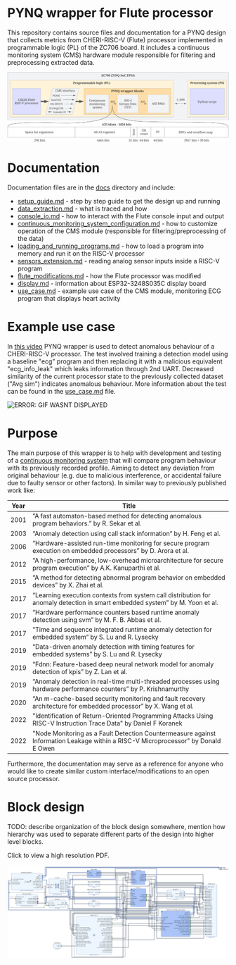 # PYNQ wrapper for Flute processor
This repository contains source files and documentation for a PYNQ design that collects metrics from CHERI-RISC-V (Flute) processor implemented in programmable logic (PL) of the ZC706 board. It includes a continuous monitoring system (CMS) hardware module responsible for filtering and preprocessing extracted data.

![ERROR: IMAGE WASNT DISPLAYED](./images/overview_detailed.png)

# Documentation
Documentation files are in the [docs](./docs) directory and include:
* [setup_guide.md](./docs/setup_guide.md) - step by step guide to get the design up and running
* [data_extraction.md](./docs/data_extraction.md) - what is traced and how
* [console_io.md](./docs/console_io.md) - how to interact with the Flute console input and output 
* [continuous_monitoring_system_configuration.md](./docs/continuous_monitoring_system_configuration.md) - how to customize operation of the CMS module (responsible for filtering/preprocessing of the data)
* [loading_and_running_programs.md](./docs/loading_and_running_programs.md) - how to load a program into memory and run it on the RISC-V processor
* [sensors_extension.md](./docs/sensors_extension.md) - reading analog sensor inputs inside a RISC-V program
* [flute_modifications.md](./docs/flute_modifications.md) - how the Flute processor was modified
* [display.md](./docs/display.md) - information about ESP32-3248S035C display board
* [use_case.md](./docs/use_case.md) - example use case of the CMS module, monitoring ECG program that displays heart activity

# Example use case
In [this video](https://www.youtube.com/watch?v=mMTVhH6iV2M) PYNQ wrapper is used to detect anomalous behaviour of a CHERI-RISC-V processor. The test involved training a detection model using a baseline "ecg" program and then replacing it with a malicious equivalent "ecg_info_leak" which leaks information through 2nd UART. Decreased similarity of the current processor state to the previously collected dataset ("Avg sim") indicates anomalous behaviour. More information about the test can be found in the [use_case.md](./docs/use_case.md) file.

![ERROR: GIF WASNT DISPLAYED](./images/cms_gif.gif)

# Purpose
The main purpose of this wrapper is to help with development and testing of a [continuous monitoring system](https://github.com/michalmonday/continuous_monitoring_system) that will compare program behaviour with its previously recorded profile. Aiming to detect any deviation from original behaviour (e.g. due to malicious interference, or accidental failure due to faulty sensor or other factors). In similar way to previously published work like:  

| Year | Title |  
| ---- | ----- |
| 2001 | “A fast automaton-based method for detecting anomalous program behaviors.” by R. Sekar et al.  |  
| 2003 | “Anomaly detection using call stack information“ by H. Feng et al. |   
| 2006 | “Hardware-assisted run-time monitoring for secure program execution on embedded processors” by D. Arora et al.  |  
| 2012 | “A high-performance, low-overhead microarchitecture for secure program execution” by A.K. Kanuparthi et al.  |  
| 2015 | “A method for detecting abnormal program behavior on embedded devices” by X. Zhai et al.  |  
| 2017 | “Learning execution contexts from system call distribution for anomaly detection in smart embedded system” by M. Yoon et  al. |
| 2017 | “Hardware performance counters based runtime anomaly detection using svm” by M. F. B. Abbas et al.  |  
| 2017 | “Time and sequence integrated runtime anomaly detection for embedded system“ by S. Lu and R. Lysecky  |  
| 2019 | “Data-driven anomaly detection with timing features for embedded systems” by S. Lu and R. Lysecky  |  
| 2019 | “Fdnn: Feature-based deep neural network model for anomaly detection of kpis” by Z. Lan et al.  |  
| 2019 | “Anomaly detection in real-time multi-threaded processes using hardware performance counters” by P. Krishnamurthy  |  
| 2020 | “An m-cache-based security monitoring and fault recovery architecture for embedded processor” by X. Wang et al.  |  
| 2022 | "Identification of Return-Oriented Programming Attacks Using RISC-V Instruction Trace Data" by Daniel F Koranek
| 2022 | "Node Monitoring as a Fault Detection Countermeasure against Information Leakage within a RISC-V Microprocessor" by Donald E Owen

Furthermore, the documentation may serve as a reference for anyone who would like to create similar custom interface/modifications to an open source processor.


# Block design

TODO: describe organization of the block design somewhere, mention how hierarchy was used to separate different parts of the design into higher level blocks.

Click to view a high resolution PDF.

[<img alt="ERROR: IMAGE WASNT DISPLAYED" src="./images/block_design.png" />](./images/block_design.pdf)
